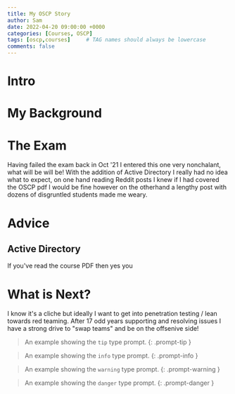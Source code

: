 ```yaml
---
title: My OSCP Story
author: Sam
date: 2022-04-20 09:00:00 +0000
categories: [Courses, OSCP]
tags: [oscp,courses]     # TAG names should always be lowercase
comments: false
---
```

# Intro
# My Background
# The Exam

Having failed the exam back in Oct '21 I entered this one very nonchalant, what will be will be! With the addition of Active Directory I really had no idea what to expect, on one hand reading Reddit posts I knew if I had covered the OSCP pdf I would be fine however on the otherhand a lengthy post with dozens of disgruntled students made me weary.

# Advice
## Active Directory

If you've read the course PDF then yes you 

# What is Next?

I know it's a cliche but ideally I want to get into penetration testing / lean towards red teaming. After 17 odd years supporting and resolving issues I have a strong drive to "swap teams" and be on the offsenive side!



> An example showing the `tip` type prompt.
{: .prompt-tip }

> An example showing the `info` type prompt.
{: .prompt-info }

> An example showing the `warning` type prompt.
{: .prompt-warning }

> An example showing the `danger` type prompt.
{: .prompt-danger }